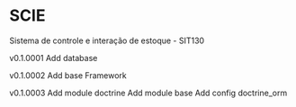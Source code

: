 SCIE
====

Sistema de controle e interação de estoque - SIT130

v0.1.0001
Add database 

v0.1.0002
Add base Framework

v0.1.0003
Add module doctrine
Add module base
Add config doctrine_orm 


